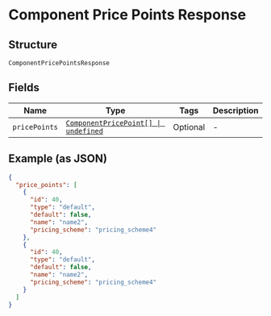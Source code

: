 
# Component Price Points Response

## Structure

`ComponentPricePointsResponse`

## Fields

| Name | Type | Tags | Description |
|  --- | --- | --- | --- |
| `pricePoints` | [`ComponentPricePoint[] \| undefined`](../../doc/models/component-price-point.md) | Optional | - |

## Example (as JSON)

```json
{
  "price_points": [
    {
      "id": 40,
      "type": "default",
      "default": false,
      "name": "name2",
      "pricing_scheme": "pricing_scheme4"
    },
    {
      "id": 40,
      "type": "default",
      "default": false,
      "name": "name2",
      "pricing_scheme": "pricing_scheme4"
    }
  ]
}
```

